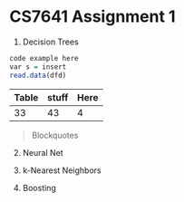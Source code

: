 # CS7641 Assignment 1

1. Decision Trees

```R
code example here
var s = insert
read.data(dfd)
```

|Table|stuff|Here|
|-----|-----|----|
|33   |  43 |  4 |


> Blockquotes

2. Neural Net

3. k-Nearest Neighbors

4. Boosting
